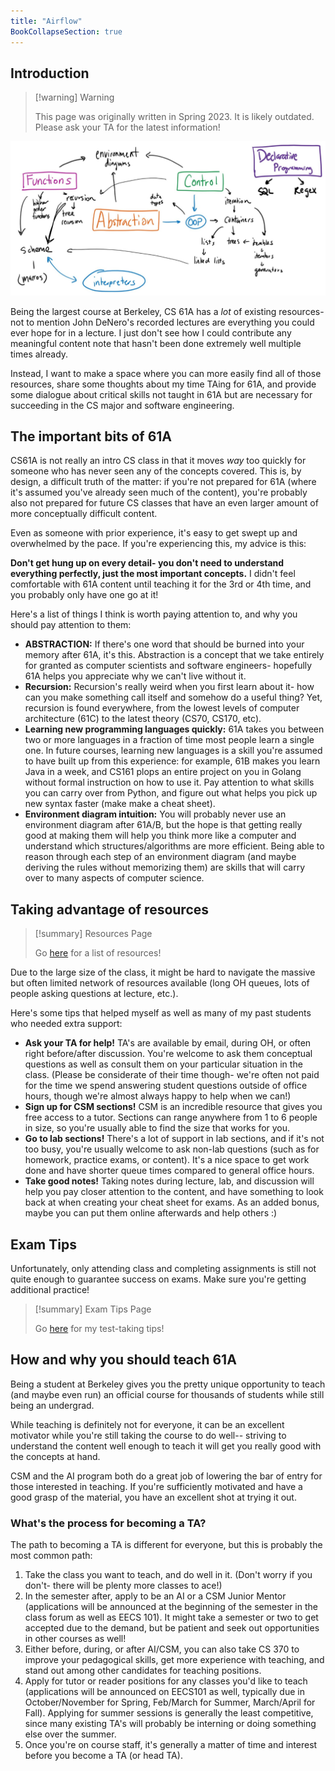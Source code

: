 ```yaml
---
title: "Airflow"
BookCollapseSection: true
---
```


## Introduction

> [!warning] Warning
>
> This page was originally written in Spring 2023. It is likely outdated. Please ask your TA for the latest information!

![Concept map](conceptmap.jpg)

Being the largest course at Berkeley, CS 61A has a *lot* of existing resources- not to mention John DeNero's recorded lectures are everything you could ever hope for in a lecture. I just don't see how I could contribute any meaningful content note that hasn't been done extremely well multiple times already.

Instead, I want to make a space where you can more easily find all of those resources, share some thoughts about my time TAing for 61A, and provide some dialogue about critical skills not taught in 61A but are necessary for succeeding in the CS major and software engineering.

## The important bits of 61A

CS61A is not really an intro CS class in that it moves *way* too quickly for someone who has never seen any of the concepts covered. This is, by design, a difficult truth of the matter: if you're not prepared for 61A (where it's assumed you've already seen much of the content), you're probably also not prepared for future CS classes that have an even larger amount of more conceptually difficult content.

Even as someone with prior experience, it's easy to get swept up and overwhelmed by the pace. If you're experiencing this, my advice is this:

**Don't get hung up on every detail- you don't need to understand everything perfectly, just the most important concepts.** I didn't feel comfortable with 61A content until teaching it for the 3rd or 4th time, and you probably only have one go at it!

Here's a list of things I think is worth paying attention to, and why you should pay attention to them:
 - **ABSTRACTION:** If there's one word that should be burned into your memory after 61A, it's this. Abstraction is a concept that we take entirely for granted as computer scientists and software engineers- hopefully 61A helps you appreciate why we can't live without it.
 - **Recursion:** Recursion's really weird when you first learn about it- how can you make something call itself and somehow do a useful thing? Yet, recursion is found everywhere, from the lowest levels of computer architecture (61C) to the latest theory (CS70, CS170, etc).
 - **Learning new programming languages quickly:** 61A takes you between two or more languages in a fraction of time most people learn a single one. In future courses, learning new languages is a skill you're assumed to have built up from this experience: for example, 61B makes you learn Java in a week, and CS161 plops an entire project on you in Golang without formal instruction on how to use it. Pay attention to what skills you can carry over from Python, and figure out what helps you pick up new syntax faster (make make a cheat sheet).
 - **Environment diagram intuition:** You will probably never use an environment diagram after 61A/B, but the hope is that getting really good at making them will help you think more like a computer and understand which structures/algorithms are more efficient. Being able to reason through each step of an environment diagram (and maybe deriving the rules without memorizing them) are skills that will carry over to many aspects of computer science.


## Taking advantage of resources

> [!summary] Resources Page
> 
> Go [here](/cs61a/resources) for a list of resources!

Due to the large size of the class, it might be hard to navigate the massive but often limited network of resources available (long OH queues, lots of people asking questions at lecture, etc.). 

Here's some tips that helped myself as well as many of my past students who needed extra support:
 - **Ask your TA for help!** TA's are available by email, during OH, or often right before/after discussion. You're welcome to ask them conceptual questions as well as consult them on your particular situation in the class. (Please be considerate of their time though- we're often not paid for the time we spend answering student questions outside of office hours, though we're almost always happy to help when we can!)
 - **Sign up for CSM sections!** CSM is an incredible resource that gives you free access to a tutor. Sections can range anywhere from 1 to 6 people in size, so you're usually able to find the size that works for you.
 - **Go to lab sections!** There's a lot of support in lab sections, and if it's not too busy, you're usually welcome to ask non-lab questions (such as for homework, practice exams, or content). It's a nice space to get work done and have shorter queue times compared to general office hours.
 - **Take good notes!** Taking notes during lecture, lab, and discussion will help you pay closer attention to the content, and have something to look back at when creating your cheat sheet for exams. As an added bonus, maybe you can put them online afterwards and help others :)

## Exam Tips

Unfortunately, only attending class and completing assignments is still not quite enough to guarantee success on exams. Make sure you're getting additional practice!

> [!summary] Exam Tips Page
> 
> Go [here](/cs61a/midterm-tips) for my test-taking tips!

## How and why you should teach 61A

Being a student at Berkeley gives you the pretty unique opportunity to teach (and maybe even run) an official course for thousands of students while still being an undergrad.

While teaching is definitely not for everyone, it can be an excellent motivator while you're still taking the course to do well-- striving to understand the content well enough to teach it will get you really good with the concepts at hand.

CSM and the AI program both do a great job of lowering the bar of entry for those interested in teaching. If you're sufficiently motivated and have a good grasp of the material, you have an excellent shot at trying it out.

### What's the process for becoming a TA?

The path to becoming a TA is different for everyone, but this is probably the most common path:
1. Take the class you want to teach, and do well in it. (Don't worry if you don't- there will be plenty more classes to ace!)
2. In the semester after, apply to be an AI or a CSM Junior Mentor (applications will be announced at the beginning of the semester in the class forum as well as EECS 101). It might take a semester or two to get accepted due to the demand, but be patient and seek out opportunities in other courses as well!
3. Either before, during, or after AI/CSM, you can also take CS 370 to improve your pedagogical skills, get more experience with teaching, and stand out among other candidates for teaching positions.
4. Apply for tutor or reader positions for any classes you'd like to teach (applications will be announced on EECS101 as well, typically due in October/November for Spring, Feb/March for Summer, March/April for Fall). Applying for summer sessions is generally the least competitive, since many existing TA's will probably be interning or doing something else over the summer.
5. Once you're on course staff, it's generally a matter of time and interest before you become a TA (or head TA).